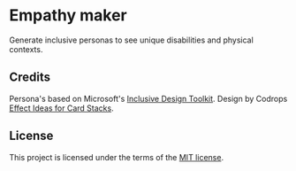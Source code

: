 # Empathy maker

Generate inclusive personas to see unique disabilities and physical contexts.

## Credits
Persona's based on Microsoft's [Inclusive Design Toolkit](https://www.microsoft.com/en-us/design/inclusive).
Design by Codrops [Effect Ideas for Card Stacks](https://tympanus.net/codrops/2015/10/28/effect-ideas-for-card-stacks/).

## License

This project is licensed under the terms of the [MIT license](LICENSE.md).